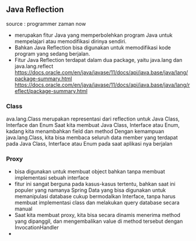 ## Java Reflection
source : programmer zaman now


- merupakan fitur Java yang memperbolehkan program Java untuk mempelajari atau memodifikasi dirinya sendiri.
- Bahkan Java Reflection bisa digunakan untuk memodifikasi kode program yang sedang berjalan.
- Fitur Java Reflection terdapat dalam dua package, yaitu java.lang dan java.lang.reflect
https://docs.oracle.com/en/java/javase/11/docs/api/java.base/java/lang/package-summary.html
https://docs.oracle.com/en/java/javase/11/docs/api/java.base/java/lang/reflect/package-summary.html

### Class
ava.lang.Class<T> merupakan representasi dari reflection untuk Java Class, Interface dan Enum
Saat kita membuat Java Class, Interface atau Enum, kadang kita menambahkan field dan method
Dengan kemampuan java.lang.Class, kita bisa membaca seluruh data member yang terdapat pada Java Class, Interface atau Enum pada saat aplikasi nya berjalan



### Proxy
- bisa digunakan untuk membuat object bahkan tanpa membuat implementasi sebuah interface
- fitur ini sangat berguna pada kasus-kasus tertentu, bahkan saat ini populer yang namanya Spring Data yang bisa digunakan untuk memanipulasi  database cukup bermodalkan Interface, tanpa harus membuat implementasi class dan melakukan query database secara manual
- Saat kita membuat  proxy, kita bisa secara dinamis menerima method yang dipanggil, dan mengembalikan value di method tersebut dengan InvocationHandler
- 


